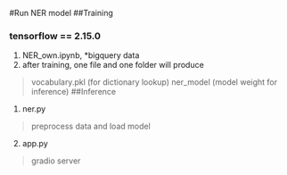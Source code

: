 #Run NER model
##Training
### tensorflow == 2.15.0
1. NER_own.ipynb, *bigquery data
2. after training, one file and one folder will produce
>vocabulary.pkl (for dictionary lookup)
>ner_model (model weight for inference)
##Inference
1. ner.py
>preprocess data and load model
2. app.py
>gradio server
